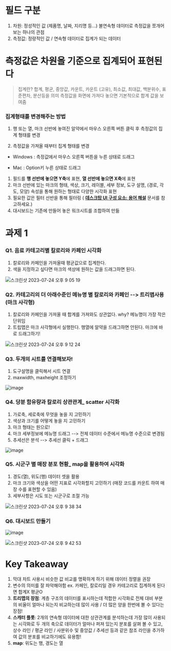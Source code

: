 # 필드 구분
1. 차원: 정성적인 값 (제품명, 날짜, 지리명 등...) 불연속형 데이터로 측정값을 쪼개어 보는 하나의 관점
2. 측정값: 정량적인 값 / 연속형 데이터로 집계가 되는 데이터


# 측정값은 차원을 기준으로 집계되어 표현된다
> 집계란? 합계, 평균, 중앙값, 카운트, 카운트 (고유), 최소값, 최대값, 백분위수, 표준편차, 분산등을 의미
> 측정값을 화면에 가져다 놓으면 기본적으로 합계 값을 보여줌


### 집계형태를 변경해주는 방법
1) 행 또는 열, 마크 선반에 놓여진 알약에서 마우스 오른쪽 버튼 클릭 후 측정값의 집계 형태를 변경


2) 측정값을 가져올 때부터 집계 형태를 변경


- Windows : 측정값에서 마우스 오른쪽 버튼을 누른 상태로 드래그


- Mac :  Option키 누른 상태로 드래그


1. 필드를 **행 선반에 놓으면 Y축**에 표현, **열 선반에 놓으면 X축**에 표현
2. 마크 선반에 있는 마크의 형태, 색상, 크기, 레이블, 세부 정보, 도구 설명, (경로, 각도, 모양) 속성을 통해 원하는 형태로 다양한 시각화 표현
3. 필요한 값은 필터 선반을 통해 필터링 ( **[데스크탑 UI 구성 요소: 용어 해설](https://www.notion.so/8a4b21a9737e4bfbb4d5d97219adeb4d?pvs=21)** 문서를 참고하세요.)
4. 대시보드는 기존에 만들어 놓은 워크시트를 조합하여 만듦


# 과제 1
### Q1. 음료 카테고리별 칼로리와 카페인 시각화
1. 칼로리와 카페인을 가져올때 평균값으로 집계한다. 
2. 색을 지정하고 싶다면 마크의 색상에 원하는 값을 드래그하면 된다. 

![스크린샷 2023-07-24 오후 9 05 19](https://github.com/hozyhozy/Tableau/assets/123252821/0f79d2a8-f1a5-4f9f-af7d-59e53ea353c7)


### Q2. 카테고리의 더 아래수준인 메뉴명 별 칼로리와 카페인 --> 트리맵사용 (마크 사각형)
1. 칼로리와 카페인을 가져올 때 합계를 가져와도 상관없다. why? 메뉴명이 가장 작은 단위임
2. 트립맵은 마크 사각형에서 실행한다. 행열에 알약을 드래그하면 안된다. 마크에 바로 드래그하기!

   
![스크린샷 2023-07-24 오후 9 12 24](https://github.com/hozyhozy/Tableau/assets/123252821/dc8eef43-74cc-4514-9731-e615510c9243)


### Q3. 두개의 시트를 연결해보자!
1. 도구설명을 클릭해서 시트 연결
2. maxwidth, maxheight 조정하기


![image](https://github.com/hozyhozy/Tableau/assets/123252821/7a7c40ef-4ecd-4800-b4be-057368716356)


### Q4. 당분 함유량과 칼로리 상관관계_ scatter 시각화
1. 가로축, 세로축에 무엇을 놓을 지 고민하기
2. 색상과 크기를 어떻게 놓을 지 고민하기
3. 마크 형태는 원으로!
4. 마크 세부정보에 메뉴명 드래그 --> 전체 데이터 수준에서 메뉴명 수준으로 변경됨
5. 추세선은 분석 --> 추세선 클릭 + 드래그


   
![image](https://github.com/hozyhozy/Tableau/assets/123252821/aefd22b0-6f6c-4462-85c7-4ff390ca1dea)



### Q5. 시군구 별 매장 분포 현황_ map을 활용하여 시각화
1. 경도(열), 위도(행) 데이터 셋을 활용
2. 마크 크기와 색상을 어떤 지표로 시각화할지 고민하기 (매장 코드를 카운트 하여 매장 수를 표현할 수 있음)
3. 세부사항은 시도 또는 시군구로 조절 가능
   

![스크린샷 2023-07-24 오후 9 38 34](https://github.com/hozyhozy/Tableau/assets/123252821/f16688ac-ec1d-40d1-978d-91546cfdf99a)


### Q6. 대시보드 만들기


![image](https://github.com/hozyhozy/Tableau/assets/123252821/45385e30-c533-4916-a061-7e94988bd991)


![스크린샷 2023-07-24 오후 9 42 53](https://github.com/hozyhozy/Tableau/assets/123252821/5fa52b9a-af48-4226-8961-fbdd1850b2a4)



# Key Takeaway 
1. 막대 차트 사용시 비슷한 값 비교를 명확하게 하기 위해 데이터 정렬을 권장
2. 변수의 의미를 잘 파악해야함 ex. 카페인, 칼로리일 경우 카테고리로 집계하게 된다면 합계X 평균O
3. **트리맵의 장점**: 계층 구조의 데이터를 표시하는데 적합한 시각화로 전체 대비 부분의 비율이 얼마나 되는지 비교하는데 많이 사용 / 더 많은 양을 한번에 볼 수 있다는 장점!
4. **스캐터 플롯**: 2개의 연속형 데이터에 대한 상관관계를 분석하는데 가장 많이 사용되는 시각화로 두 개의 축으로 데이터가 얼마나 퍼져 있는지 분포를 살펴 볼 수 있고, 상수 라인 / 평균 라인 / 사분위수 및 중앙값 / 추세선 등과 같은 참조 라인을 추가하여 값의 분포를 비교하기에도 유용함!
5. **map**: 위도는 행, 경도는 열
